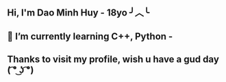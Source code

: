 ## Hi, I'm Dao Minh Huy - 18yo ╯︿╰ 
## 🌱 I’m currently learning C++, Python - 
## Thanks to visit my profile, wish u have a gud day ( ͡° ͜ʖ ͡°)
<!--
**minhhuy1201/minhhuy1201** is a ✨ _special_ ✨ repository because its `README.md` (this file) appears on your GitHub profile.

Here are some ideas to get you started:

- 🔭 I’m currently working on ...
- 🌱 I’m currently learning ...
- 👯 I’m looking to collaborate on ...
- 🤔 I’m looking for help with ...
- 💬 Ask me about ...
- 📫 How to reach me: ...
- 😄 Pronouns: ...
- ⚡ Fun fact: ...
-->
